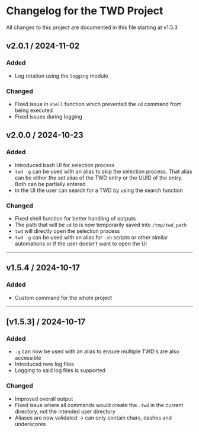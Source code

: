# Changelog for the TWD Project

All changes to this project are documented in this file starting at v1.5.3

## v2.0.1 / 2024-11-02

### Added

- Log rotation using the `logging` module

### Changed

- Fixed issue in `shell` function which prevented the `cd` command from being executed
- Fixed issues during logging

## v2.0.0 / 2024-10-23

### Added

- Introduced bash UI for selection process
- `twd -g` can be used with an alias to skip the selection process. That alias can be either the set alias of the TWD entry or the UUID of the entry. Both can be partially entered
- In the UI the user can search for a TWD by using the search function

### Changed

- Fixed shell function for better handling of outputs
- The path that will be `cd` to is now temporarily saved into `/tmp/twd_path`
- `twd` will directly open the selection process
- `twd -g` can be used with an alias for `.sh` scripts or other similar automations or if the user doesn't want to open the UI

---

## v1.5.4 / 2024-10-17

### Added

- Custom command for the whole project

---

## [v1.5.3] / 2024-10-17

### Added

- `-g` can now be used with an alias to ensure multiple TWD's are also accessible
- Introduced new log files
- Logging to said log files is supported

### Changed

- Improved overall output
- Fixed issue where all commands would create the `.twd` in the current directory, not the intended user directory
- Aliases are now validated -> can only contain chars, dashes and underscores
